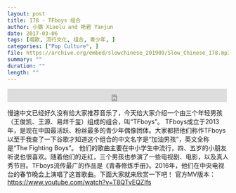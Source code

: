 ```yaml
---
layout: post
title: 178 - TFboys 组合
author: 小璐 Xiaolu and 艳君 Yanjun
date: 2017-03-06
tags: [唱歌, 流行文化, 组合, 青少年, ]
categories: ["Pop Culture", ]
file: https://archive.org/embed/slowchinese_201909/Slow_Chinese_178.mp3
summary: ""
duration: ""
length: ""
---
```


<iframe src="https://archive.org/embed/slowchinese_201909/Slow_Chinese_178.mp3" width="500" height="30" frameborder="0" webkitallowfullscreen="true" mozallowfullscreen="true" allowfullscreen></iframe>

慢速中文已经好久没有给大家推荐音乐了，今天给大家介绍一个由三个年轻男孩（王俊凯、王源、易烊千玺）组成的组合，叫“TFboys”。
TFboys成立于2013年，是现在中国最活跃、粉丝最多的青少年偶像团体。大家都把他们称作TFboys以至于我查了一下谷歌才知道这个组合的中文名字是“加油男孩”，英文全称是“The Fighting Boys”。
他们的歌曲主要在中小学生中流行，四、五岁的小朋友听说也很喜欢。随着他们的走红，三个男孩也参演了一些电视剧、电影，以及真人秀节目。TFboys流传最广的作品是《青春修炼手册》。2016年，他们在中央电视台的春节晚会上演唱了这首歌曲。下面大家就来欣赏一下吧！
官方MV版本：https://www.youtube.com/watch?v=T8QTvEQZIfs
